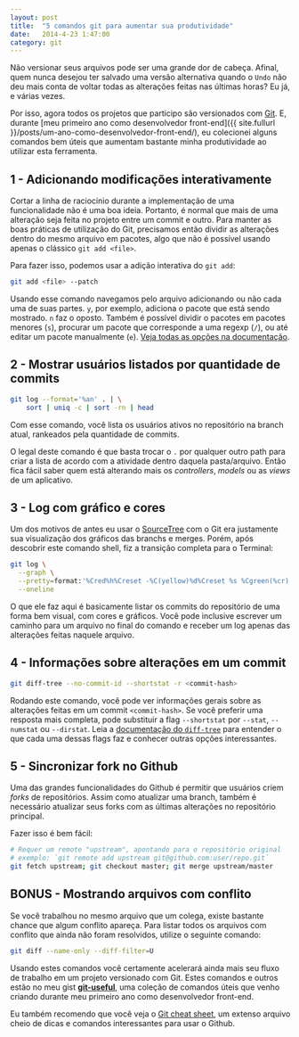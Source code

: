 ```yaml
---
layout: post
title:  "5 comandos git para aumentar sua produtividade"
date:   2014-4-23 1:47:00
category: git
---
```


Não versionar seus arquivos pode ser uma grande dor de cabeça. Afinal, quem nunca desejou ter salvado uma versão alternativa quando o `Undo` não deu mais conta de voltar todas as alterações feitas nas últimas horas? Eu já, e várias vezes.

Por isso, agora todos os projetos que participo são versionados com [Git](http://pt.wikipedia.org/wiki/Git). E, durante [meu primeiro ano como desenvolvedor front-end]({{ site.fullurl }}/posts/um-ano-como-desenvolvedor-front-end/), eu colecionei alguns comandos bem úteis que aumentam bastante minha produtividade ao utilizar esta ferramenta.

<!--more-->

## 1 - Adicionando modificações interativamente
Cortar a linha de raciocínio durante a implementação de uma funcionalidade não é uma boa ideia. Portanto, é normal que mais de uma alteração seja feita no projeto entre um commit e outro. Para manter as boas práticas de utilização do Git, precisamos então dividir as alterações dentro do mesmo arquivo em pacotes, algo que não é possível usando apenas o clássico `git add <file>`.

Para fazer isso, podemos usar a adição interativa do `git add`:

```bash
git add <file> --patch
```

Usando esse comando navegamos pelo arquivo adicionando ou não cada uma de suas partes. `y`, por exemplo, adiciona o pacote que está sendo mostrado. `n` faz o oposto. Também é possível dividir o pacotes em pacotes menores (`s`), procurar um pacote que corresponde a uma regexp (`/`), ou até editar um pacote manualmente (`e`). [Veja todas as opções na documentação](http://git-scm.com/docs/git-add#_interactive_mode "Documentação para o modo interativo do git add").

## 2 - Mostrar usuários listados por quantidade de commits

```bash
git log --format='%an' . | \
    sort | uniq -c | sort -rn | head
```

Com esse comando, você lista os usuários ativos no repositório na branch atual, rankeados pela quantidade de commits.

O legal deste comando é que basta trocar o `.` por qualquer outro path para criar a lista de acordo com a atividade dentro daquela pasta/arquivo. Então fica fácil saber quem está alterando mais os *controllers*, *models* ou as *views* de um aplicativo.

## 3 - Log com gráfico e cores
Um dos motivos de antes eu usar o [SourceTree](http://www.sourcetreeapp.com "Site do aplicativo SourceTree") com o Git era justamente sua visualização dos gráficos das branchs e merges. Porém, após descobrir este comando shell, fiz a transição completa para o Terminal:

```bash
git log \
  --graph \
  --pretty=format:'%Cred%h%Creset -%C(yellow)%d%Creset %s %Cgreen(%cr) %C(bold blue)<%an>%Creset' \
  --oneline
```

O que ele faz aqui é basicamente listar os commits do repositório de uma forma bem visual, com cores e gráficos. Você pode inclusive escrever um caminho para um arquivo no final do comando e receber um log apenas das alterações feitas naquele arquivo.

## 4 - Informações sobre alterações em um commit

```bash
git diff-tree --no-commit-id --shortstat -r <commit-hash>
```

Rodando este comando, você pode ver informações gerais sobre as alterações feitas em um commit `<commit-hash>`. Se você preferir uma resposta mais completa, pode substituir a flag `--shortstat` por `--stat`, `--numstat` ou `--dirstat`. Leia a [documentação do `diff-tree`](http://git-scm.com/docs/git-diff-tree) para entender o que cada uma dessas flags faz e conhecer outras opções interessantes.

## 5 - Sincronizar fork no Github
Uma das grandes funcionalidades do Github é permitir que usuários criem *forks* de repositórios. Assim como atualizar uma branch, também é necessário atualizar seus forks com as últimas alterações no repositório principal.

Fazer isso é bem fácil:

```bash
# Requer um remote "upstream", apontando para o repositório original
# exemplo: `git remote add upstream git@github.com:user/repo.git`
git fetch upstream; git checkout master; git merge upstream/master
```

## BONUS - Mostrando arquivos com conflito
Se você trabalhou no mesmo arquivo que um colega, existe bastante chance que algum conflito apareça. Para listar todos os arquivos com conflito que ainda não foram resolvidos, utilize o seguinte comando:

```bash
git diff --name-only --diff-filter=U
```

Usando estes comandos você certamente acelerará ainda mais seu fluxo de trabalho em um projeto versionado com Git. Estes comandos e outros estão no meu gist [**git-useful**](https://gist.github.com/hugobessaa/10272410), uma coleção de comandos úteis que venho criando durante meu primeiro ano como desenvolvedor front-end.

Eu também recomendo que você veja o [Git cheat sheet](https://github.com/tiimgreen/github-cheat-sheet), um extenso arquivo cheio de dicas e comandos interessantes para usar o Github.